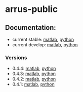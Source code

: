 # arrus-public

## Documentation:

- current stable: [matlab](https://us4useu.github.io/arrus-public/releases/current/matlab/index.html), [python](https://us4useu.github.io/arrus-public/releases/current/python/index.html)
- current develop: [matlab](https://us4useu.github.io/arrus-public/releases/develop/matlab/index.html), [python](https://us4useu.github.io/arrus-public/releases/develop/python/index.html)

### Versions

- 0.4.4: [matlab](https://us4useu.github.io/arrus-public/releases/0.4.4/matlab/index.html), [python](https://us4useu.github.io/arrus-public/releases/0.4.4/python/index.html)
- 0.4.3: [matlab](https://us4useu.github.io/arrus-public/releases/0.4.3/matlab/index.html), [python](https://us4useu.github.io/arrus-public/releases/0.4.3/python/index.html)
- 0.4.2: [matlab](https://us4useu.github.io/arrus-public/releases/0.4.2/matlab/index.html), [python](https://us4useu.github.io/arrus-public/releases/0.4.2/python/index.html)
- 0.4.1: [matlab](https://us4useu.github.io/arrus-public/releases/0.4.1/matlab/index.html), [python](https://us4useu.github.io/arrus-public/releases/0.4.1/python/index.html)
